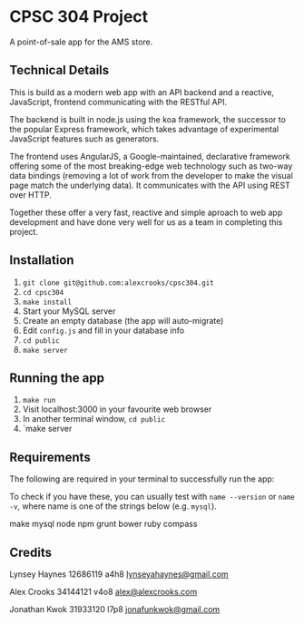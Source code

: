 # CPSC 304 Project

A point-of-sale app for the AMS store.

## Technical Details

This is build as a modern web app with an API backend and a reactive, JavaScript,
frontend communicating with the RESTful API.

The backend is built in node.js using the koa framework, the successor to the
popular Express framework, which takes advantage of experimental JavaScript
features such as generators.

The frontend uses AngularJS, a Google-maintained, declarative framework offering
some of the most breaking-edge web technology such as two-way data bindings
(removing a lot of work from the developer to make the visual page match the
underlying data). It communicates with the API using REST over HTTP.

Together these offer a very fast, reactive and simple aproach to web app
development and have done very well for us as a team in completing this project.

## Installation

1. `git clone git@github.com:alexcrooks/cpsc304.git`
2. `cd cpsc304`
3. `make install`
4. Start your MySQL server
5. Create an empty database (the app will auto-migrate)
6. Edit `config.js` and fill in your database info
7. `cd public`
8. `make server`

## Running the app

1. `make run`
2. Visit localhost:3000 in your favourite web browser
3. In another terminal window, `cd public`
4. `make server

## Requirements

The following are required in your terminal to successfully run the app:

To check if you have these, you can usually test with `name --version` or
`name -v`, where name is one of the strings below (e.g. `mysql`).

make mysql node npm grunt bower ruby compass

## Credits

Lynsey Haynes
12686119
a4h8
lynseyahaynes@gmail.com

Alex Crooks
34144121
v4o8
alex@alexcrooks.com

Jonathan Kwok
31933120
l7p8
jonafunkwok@gmail.com
